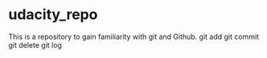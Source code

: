 # udacity_repo
This is a repository to gain familiarity with git and Github.
git add
git commit
git delete
git log
